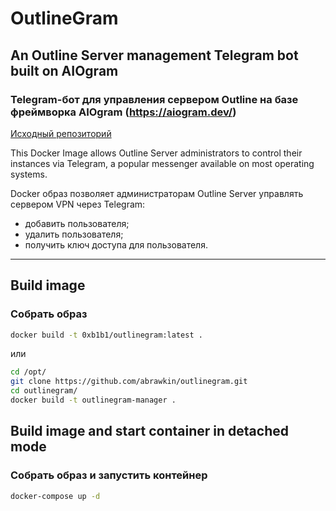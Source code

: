# OutlineGram

## An Outline Server management Telegram bot built on AIOgram
### Telegram-бот для управления сервером Outline на базе фреймворка AIOgram (https://aiogram.dev/)

[Исходный репозиторий](https://github.com/0xb1b1/outlinegram)

This Docker Image allows Outline Server administrators to control their instances via Telegram, a popular messenger available on most operating systems.

Docker образ позволяет администраторам Outline Server управлять сервером VPN через Telegram:
- добавить пользователя;
- удалить пользователя;
- получить ключ доступа для пользователя.

---

## Build image
### Собрать образ
```bash
docker build -t 0xb1b1/outlinegram:latest .
```
или
```bash
cd /opt/
git clone https://github.com/abrawkin/outlinegram.git
cd outlinegram/
docker build -t outlinegram-manager .
```


## Build image and start container in detached mode
### Собрать образ и запустить контейнер
```bash
docker-compose up -d
```
